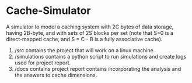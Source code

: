 # Cache-Simulator
A simulator to model a caching system with 2C bytes of data storage, having 2B-byte, and with sets of 2S blocks per set (note that S=0 is a direct-mapped cache, and S = C - B is a fully associative cache).

1. /src contains the project that will work on a linux machine.
2. /simulations contains a python script to run simulations and create logs used for project report.
3. /docs contains project report contains incorporating the analysis and the answers to cache dimensions.
